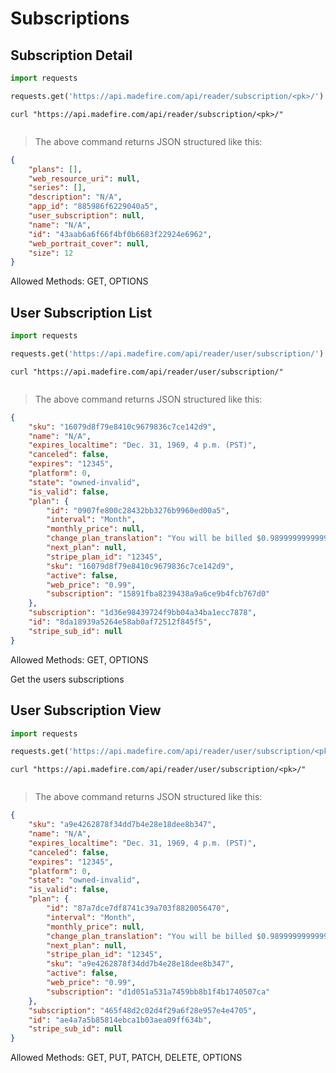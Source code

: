 # Subscriptions

## Subscription Detail

```python
import requests

requests.get('https://api.madefire.com/api/reader/subscription/<pk>/')
```

```shell
curl "https://api.madefire.com/api/reader/subscription/<pk>/"
```

```javascript
```

> The above command returns JSON structured like this:

```json
{
    "plans": [],
    "web_resource_uri": null,
    "series": [],
    "description": "N/A",
    "app_id": "885986f6229040a5",
    "user_subscription": null,
    "name": "N/A",
    "id": "43aab6a6f66f4bf0b6683f22924e6962",
    "web_portrait_cover": null,
    "size": 12
}
```

Allowed Methods: GET, OPTIONS


## User Subscription List

```python
import requests

requests.get('https://api.madefire.com/api/reader/user/subscription/')
```

```shell
curl "https://api.madefire.com/api/reader/user/subscription/"
```

```javascript
```

> The above command returns JSON structured like this:

```json
{
    "sku": "16079d8f79e8410c9679836c7ce142d9",
    "name": "N/A",
    "expires_localtime": "Dec. 31, 1969, 4 p.m. (PST)",
    "canceled": false,
    "expires": "12345",
    "platform": 0,
    "state": "owned-invalid",
    "is_valid": false,
    "plan": {
        "id": "0907fe800c28432bb3276b9960ed00a5",
        "interval": "Month",
        "monthly_price": null,
        "change_plan_translation": "You will be billed $0.9899999999999999911182158029987476766109466552734375 USD every Month.",
        "next_plan": null,
        "stripe_plan_id": "12345",
        "sku": "16079d8f79e8410c9679836c7ce142d9",
        "active": false,
        "web_price": "0.99",
        "subscription": "15891fba8239438a9a6ce9b4fcb767d0"
    },
    "subscription": "1d36e98439724f9bb04a34ba1ecc7878",
    "id": "8da18939a5264e58ab0af72512f845f5",
    "stripe_sub_id": null
}
```

Allowed Methods: GET, OPTIONS

Get the users subscriptions
## User Subscription View

```python
import requests

requests.get('https://api.madefire.com/api/reader/user/subscription/<pk>/')
```

```shell
curl "https://api.madefire.com/api/reader/user/subscription/<pk>/"
```

```javascript
```

> The above command returns JSON structured like this:

```json
{
    "sku": "a9e4262878f34dd7b4e28e18dee8b347",
    "name": "N/A",
    "expires_localtime": "Dec. 31, 1969, 4 p.m. (PST)",
    "canceled": false,
    "expires": "12345",
    "platform": 0,
    "state": "owned-invalid",
    "is_valid": false,
    "plan": {
        "id": "87a7dce7df8741c39a703f8820056470",
        "interval": "Month",
        "monthly_price": null,
        "change_plan_translation": "You will be billed $0.9899999999999999911182158029987476766109466552734375 USD every Month.",
        "next_plan": null,
        "stripe_plan_id": "12345",
        "sku": "a9e4262878f34dd7b4e28e18dee8b347",
        "active": false,
        "web_price": "0.99",
        "subscription": "d1d051a531a7459bb8b1f4b1740507ca"
    },
    "subscription": "465f48d2c02d4f29a6f28e957e4e4705",
    "id": "ae4a7a5b85814ebca1b03aea09ff634b",
    "stripe_sub_id": null
}
```

Allowed Methods: GET, PUT, PATCH, DELETE, OPTIONS


